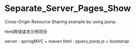 # Separate_Server_Pages_Show
Cross-Origin Resource Sharing example by using jsonp.

html跨域请求示例项目

server : springMVC + maven
html : jquery.jsonp.js + bootstrap
